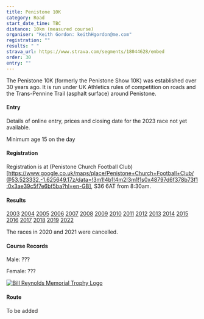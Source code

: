 ```yaml
---
title: Penistone 10K
category: Road
start_date_time: TBC
distance: 10km (measured course)
organiser: "Keith Gordon: keithHgordon@me.com"
registration: ""
results: " "
strava_url: https://www.strava.com/segments/18044628/embed
order: 30
entry: ""
---
```

The Penistone 10K (formerly the Penistone Show 10K) was established over 30 years ago. It is run under UK Athletics rules of competition on roads and the Trans-Pennine Trail (asphalt surface) around Penistone.

#### Entry

Details of online entry, prices and closing date for the 2023 race not yet available.

Minimum age 15 on the day

#### Registration

Registration is at (Penistone Church Football Club)[https://www.google.co.uk/maps/place/Penistone+Church+Football+Club/@53.523332,-1.625649,17z/data=!3m1!4b1!4m2!3m1!1s0x48797d6f378b73f1:0x3ae39c5f7e6bf5ba?hl=en-GB], S36 6AT from 8:30am.

#### Results

[2003](https://pfrac.chrishodgson.co.uk/static/results/penistone-10k/penistone-10k-2003-results.pdf)
[2004](https://pfrac.chrishodgson.co.uk/static/results/penistone-10k/penistone-10k-2004-results.pdf)
[2005](https://pfrac.chrishodgson.co.uk/static/results/penistone-10k/penistone-10k-2005-results.pdf)
[2006](https://pfrac.chrishodgson.co.uk/static/results/penistone-10k/penistone-10k-2006-results.pdf)
[2007](https://pfrac.chrishodgson.co.uk/static/results/penistone-10k/penistone-10k-2007-results.pdf)
[2008](https://pfrac.chrishodgson.co.uk/static/results/penistone-10k/penistone-10k-2008-results.pdf)
[2009](https://pfrac.chrishodgson.co.uk/static/results/penistone-10k/penistone-10k-2009-results.pdf)
[2010](https://www.runbritainrankings.com/results/results.aspx?meetingid=40802)
[2011](https://www.runbritainrankings.com/results/results.aspx?meetingid=55198)
[2012](https://www.runbritainrankings.com/results/results.aspx?meetingid=69517)
[2013](https://www.runbritainrankings.com/results/results.aspx?meetingid=84849)
[2014](https://www.runbritainrankings.com/results/results.aspx?meetingid=106662)
[2015](https://www.runbritainrankings.com/results/results.aspx?meetingid=138059)
[2016](https://www.runbritainrankings.com/results/results.aspx?meetingid=171476)
[2017](https://www.runbritainrankings.com/results/results.aspx?meetingid=207499)
[2018](https://www.runbritainrankings.com/results/results.aspx?meetingid=244770)
[2019](https://www.runbritainrankings.com/results/results.aspx?meetingid=301732)
[2022](https://racebest.com/results/3wuzs)

The races in 2020 and 2021 were cancelled.

#### Course Records

Male: ???

Female: ???

[![Bill Reynolds Memorial Trophy Logo](https://pfrac.chrishodgson.co.uk/static/uploads/bill-reynolds-logo-2017.jpg)](https://pfrac.chrishodgson.co.uk/static/uploads/bill-reynolds-logo-2017.jpg)

#### Route

To be added
